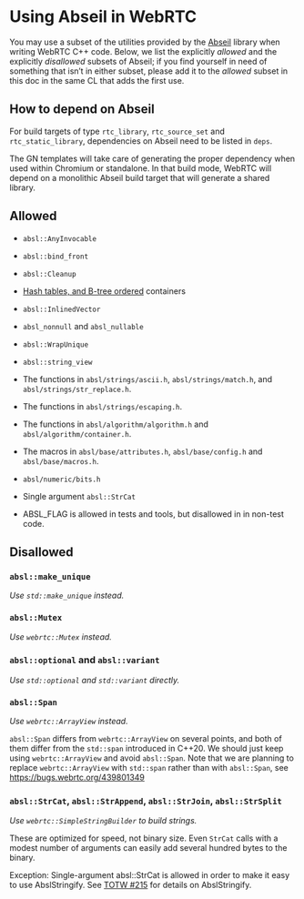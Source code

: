 <!-- go/cmark -->
<!--* freshness: {owner: 'danilchap' reviewed: '2025-09-24'} *-->

# Using Abseil in WebRTC

You may use a subset of the utilities provided by the [Abseil][abseil]
library when writing WebRTC C++ code. Below, we list the explicitly
*allowed* and the explicitly *disallowed* subsets of Abseil; if you
find yourself in need of something that isn&rsquo;t in either subset,
please add it to the *allowed* subset in this doc in the same CL that
adds the first use.

[abseil]: https://abseil.io/about/


## How to depend on Abseil

For build targets of type `rtc_library`, `rtc_source_set` and
`rtc_static_library`, dependencies on Abseil need to be listed in `deps`.

The GN templates will take care of generating the proper dependency when
used within Chromium or standalone. In that build mode, WebRTC will depend
on a monolithic Abseil build target that will generate a shared library.

## **Allowed**

* `absl::AnyInvocable`
* `absl::bind_front`
* `absl::Cleanup`
* [Hash tables, and B-tree ordered][abseil-containers] containers
* `absl::InlinedVector`
* `absl_nonnull` and `absl_nullable`
* `absl::WrapUnique`
* `absl::string_view`
* The functions in `absl/strings/ascii.h`, `absl/strings/match.h`,
  and `absl/strings/str_replace.h`.
* The functions in `absl/strings/escaping.h`.
* The functions in `absl/algorithm/algorithm.h` and
  `absl/algorithm/container.h`.
* The macros in `absl/base/attributes.h`, `absl/base/config.h` and
  `absl/base/macros.h`.
* `absl/numeric/bits.h`
* Single argument `absl::StrCat`

* ABSL_FLAG is allowed in tests and tools, but disallowed in in non-test code.

[abseil-containers]: https://abseil.io/docs/cpp/guides/container

## **Disallowed**

### `absl::make_unique`

*Use `std::make_unique` instead.*

### `absl::Mutex`

*Use `webrtc::Mutex` instead.*

### `absl::optional` and `absl::variant`

*Use `std::optional` and `std::variant` directly.*

### `absl::Span`

*Use `webrtc::ArrayView` instead.*

`absl::Span` differs from `webrtc::ArrayView` on several points, and both
of them differ from the `std::span` introduced in C++20. We should just keep
using `webrtc::ArrayView` and avoid `absl::Span`. Note that we are planning
to replace `webrtc::ArrayView` with `std::span` rather than with `absl::Span`,
see https://bugs.webrtc.org/439801349

### `absl::StrCat`, `absl::StrAppend`, `absl::StrJoin`, `absl::StrSplit`

*Use `webrtc::SimpleStringBuilder` to build strings.*

These are optimized for speed, not binary size. Even `StrCat` calls
with a modest number of arguments can easily add several hundred bytes
to the binary.

Exception: Single-argument absl::StrCat is allowed in order to make it
easy to use AbslStringify. See [TOTW #215](https://abseil.io/tips/215) for
details on AbslStringify.
